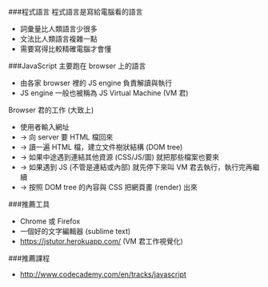 ###程式語言
程式語言是寫給電腦看的語言
* 詞彙量比人類語言少很多
* 文法比人類語言複雜一點
* 需要寫得比較精確電腦才會懂



###JavaScript
主要跑在 browser 上的語言
* 由各家 browser 裡的 JS engine 負責解讀與執行
* JS engine 一般也被稱為 JS Virtual Machine (VM 君)

Browser 君的工作 (大致上)
* 使用者輸入網址
* → 向 server 要 HTML 檔回來
* → 讀一遍 HTML 檔，建立文件樹狀結構 (DOM tree)
* → 如果中途遇到連結其他資源 (CSS/JS/圖) 就把那些檔案也要來
* → 如果遇到 JS (不管是連結或內部) 就先停下來叫 VM 君去執行，執行完再繼續
* → 按照 DOM tree 的內容與 CSS 把網頁畫 (render) 出來



###推薦工具
* Chrome 或 Firefox
* 一個好的文字編輯器 (sublime text)
* https://jstutor.herokuapp.com/ (VM 君工作視覺化)

###推薦課程
* http://www.codecademy.com/en/tracks/javascript
